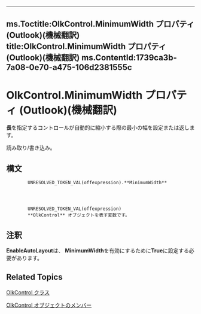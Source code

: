 

---
ms.Toctitle:OlkControl.MinimumWidth プロパティ (Outlook)(機械翻訳)
title:OlkControl.MinimumWidth プロパティ (Outlook)(機械翻訳)
ms.ContentId:1739ca3b-7a08-0e70-a475-106d2381555c
---
# OlkControl.MinimumWidth プロパティ (Outlook)(機械翻訳)




**長**を指定するコントロールが自動的に縮小する際の最小の幅を設定または返します。



読み取り/書き込み。

## 構文

            UNRESOLVED_TOKEN_VAL(offexpression).**MinimumWidth**




            UNRESOLVED_TOKEN_VAL(offexpression)
            **OlkControl** オブジェクトを表す変数です。



## 注釈
**EnableAutoLayout**は、 **MinimumWidth**を有効にするために**True**に設定する必要があります。



## Related Topics

[OlkControl クラス](426a3ce8-9103-d72e-13ee-9fb47ae0eb07.md)

[OlkControl オブジェクトのメンバー](9c42f23f-fc93-a5ac-6a6e-bd64ce49c01d.md)




